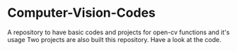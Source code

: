 # Computer-Vision-Codes
A repository to have basic codes and projects for open-cv functions and it's usage
Two projects are also built this repository.
Have a look at the code.
